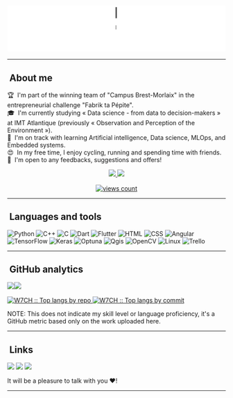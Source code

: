 ![Hey there, I'm Wassim.](https://github.com/W7CH/W7CH/raw/main/header.gif)

---

## &nbsp;About me

🏆 &nbsp;I'm part of the winning team of "Campus Brest-Morlaix" in the entrepreneurial challenge "Fabrik ta Pépite".\
🎓 &nbsp;I'm currently studying « Data science - from data to decision-makers » at IMT Atlantique (previously « Observation and Perception of the Environment »).\
🌱 &nbsp;I'm on track with learning Artificial intelligence, Data science, MLOps, and Embedded systems.\
😍 &nbsp;In my free time, I enjoy cycling, running and spending time with friends.\
📄  &nbsp;I'm open to any feedbacks, suggestions and offers!

<p align="center">
  <a href="https://github.com/W7CH">
    <img src="http://github-profile-summary-cards.vercel.app/api/cards/profile-details?username=W7CH&theme=transparent" />
  </a>
  <a href="https://github.com/W7CH">
    <img src="https://github-readme-streak-stats.herokuapp.com/?user=W7CH&hide_border=true&card_width=338&theme=transparent" />
  </a>
</p>

<p align="center">
  <a href="github.com/W7CH" target="blank"><img align="center" 
     src="https://komarev.com/ghpvc/?username=W7CH&style=for-the-badge&label=PROFILE+VIEWS" height="25"
     alt="views count" />
  </a>
</p>

---

## &nbsp;Languages and tools

![Python](https://img.shields.io/badge/-Python-000?&logo=python)
![C++](https://img.shields.io/badge/-C++-000?&logo=c%2b%2b)
![C](https://img.shields.io/badge/-C-000?&logo=c)
![Dart](https://img.shields.io/badge/-Dart-000?&logo=dart)
![Flutter](https://img.shields.io/badge/-Flutter-000?&logo=Flutter)
![HTML](https://img.shields.io/badge/-HTML-000?&logo=html)
![CSS](https://img.shields.io/badge/-CSS-000?&logo=css)
![Angular](https://img.shields.io/badge/-Angular-000?&logo=angular)
![TensorFlow](https://img.shields.io/badge/-Tensorflow-000?&logo=tensorflow)
![Keras](https://img.shields.io/badge/-Keras-000?&logo=keras)
![Optuna](https://img.shields.io/badge/-Optuna-000?&logo=optuna)
![Qgis](https://img.shields.io/badge/-Qgis-000?&logo=qgis)
![OpenCV](https://img.shields.io/badge/-OpenCV-000?&logo=opencv)
![Linux](https://img.shields.io/badge/-Linux-000?&logo=Linux&logoColor=FCC624)
![Trello](https://img.shields.io/badge/-Trello-000?&logo=trello)

---

## &nbsp;GitHub analytics

<a href="https://github.com/W7CH/"><img height="137px" src="https://github-readme-stats.vercel.app/api?username=W7CH&hide_title=true&hide_border=true&show_icons=true&include_all_commits=true&count_private=true&line_height=21&text_color=000&icon_color=000&bg_color=0,ea6161,ffc64d,fffc4d,52fa5a&theme=graywhite" /><!-- wi*quL3fcV --><img height="137px" src="https://github-readme-stats.vercel.app/api/top-langs/?username=W7CH&hide=html&hide_title=true&hide_border=true&layout=compact&langs_count=7&exclude_repo=comp426,Redventures-Movie-Quotes&text_color=000&icon_color=fff&bg_color=0,52fa5a,4dfcff,c64dff&theme=graywhite" /></a>

<p>
   <a href="https://github.com/W7CH/">
      <img width="30%" src="https://github-profile-summary-cards.vercel.app/api/cards/repos-per-language?username=W7CH&theme=graywhite&layout=compact&hide_border=true" alt="W7CH :: Top langs by repo"/>
      <img width="30%" src="https://github-profile-summary-cards.vercel.app/api/cards/most-commit-language?username=W7CH&theme=graywhite&layout=compact&hide_border=true" alt="W7CH :: Top langs by commit" />
    </a>
</p>

NOTE: This does not indicate my skill level or language proficiency, it's a GitHub metric based only on the work uploaded here. 

---

## &nbsp;Links

<a href="mailto:wchakroun14@gmail.com"><img src="https://img.shields.io/badge/-wchakroun14@gmail.com-000?&logo=Gmail"/></a>
<a href="https://www.linkedin.com/in/wassim-chakroun/"><img src="https://img.shields.io/badge/-Wassim%20Chakroun-000?&logo=Linkedin"/></a>
<a href="https://www.facebook.com/wess.chakroun"><img src="https://img.shields.io/badge/-Wassim%20Chakroun-000?&logo=Facebook"/></a>

It will be a pleasure to talk with you ❤!

---
